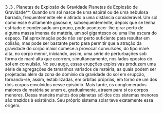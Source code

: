 ﻿3 .3 . Planetas de Explosão de Gravidade Planetas de Explosão de Gravidade**. Quando um sol nasce de uma espiral ou de uma nebulosa barrada, frequentemente ele é atirado a uma distância considerável. Um sol como esse é altamente gasoso e, subsequentemente, depois que se tenha esfriado e condensado um pouco, pode acontecer-lhe girar perto de alguma massa imensa de matéria, um sol gigantesco ou uma ilha escura do espaço. Tal aproximação pode não ser perto suficiente para resultar em colisão, mas pode ser bastante perto para permitir que a atração da gravidade do corpo maior comece a provocar convulsões, do tipo maré alta, no corpo menor, iniciando, assim, uma série de perturbações sob forma de maré alta que ocorrem, simultaneamente, nos lados opostos do sol em convulsão. No seu auge, essas erupções explosivas produzem uma série de agregações de tamanhos variados de matéria, as quais podem ser projetadas além da zona de domínio da gravidade do sol em erupção, tornando-se, assim, estabilizadas, em órbitas próprias, em torno de um dos dois corpos envolvidos nesse episódio. Mais tarde, os conglomerados maiores de matéria se unem e, gradualmente, atraem para si os corpos menores. Dessa maneira muitos dos planetas sólidos dos sistemas menores são trazidos à existência. Seu próprio sistema solar teve exatamente essa origem.